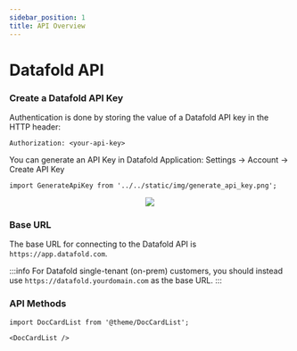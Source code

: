 ```yaml
---
sidebar_position: 1
title: API Overview
---
```


# Datafold API

### Create a Datafold API Key

Authentication is done by storing the value of a Datafold API key in the HTTP header:

`Authorization: <your-api-key>`

You can generate an API Key in Datafold Application: Settings -> Account -> Create API Key

```mdx-code-block
import GenerateApiKey from '../../static/img/generate_api_key.png';

```

<center><img src={GenerateApiKey} style={{width: '50%'}}/></center>

### Base URL

The base URL for connecting to the Datafold API is `https://app.datafold.com`. 

:::info
For Datafold single-tenant (on-prem) customers, you should instead use `https://datafold.yourdomain.com` as the base URL.
:::



### API Methods

```mdx-code-block
import DocCardList from '@theme/DocCardList';

<DocCardList />
```